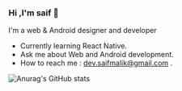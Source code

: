 ### Hi ,I'm saif 👋

I'm a web & Android designer and developer

* Currently learning React Native.
* Ask me about Web and Android development.
* How to reach me : dev.saifmalik@gmail.com . 



![Anurag's GitHub stats](https://github-readme-stats.vercel.app/api?username=saif-malik-01&show_icons=true&theme=radical)


